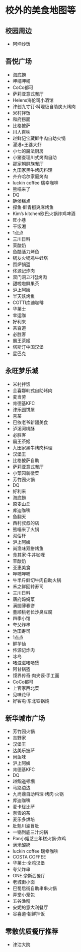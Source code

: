 # 校外的美食地图等

## 校园周边
- 阿坤炒饭

## 吾悦广场
- 海底捞
- 呷哺呷哺
- CoCo都可
- 萨莉亚意式餐厅
- Helens海伦司小酒馆
- 津创九寸钉·料理级自助炭火烤肉
- 米村拌饭
- 和府捞面
- 比格披萨
- 川人百味
- 赵鲜记宝藏鲜牛肉自助火锅
- 濯港•王婆大虾
- 小七的魔法厨房
- 小猪查理川式烤肉自助
- 那家朝鲜族餐厅
- 九田家黑牛烤肉料理
- 齐齐哈尔家庭烤肉
- luckin coffee 瑞幸咖啡
- 熊喵来了
- DQ
- 酥侯糕点
- 探鱼·鲜青椒爽麻烤鱼
- Kim’s kitchen欧巴火锅炸鸡啤酒
- 旺小巷
- 干饭湘
- 1点点
- 三川日料
- 茉酸奶
- 鱼酷活力烤鱼
- 锅友火锅鸡牛蛙塔
- 围炉锅盔
- 佟源记炸肉
- 双门洞고기집烤肉
- 甜啦啦鲜果茶
- 沪上阿姨
- 半天妖烤鱼
- COTTI库迪咖啡
- 华莱士
- 幸运咖
- 好利来
- 茶百道
- 必胜客
- 霸王茶姬
- 塔斯汀中国汉堡
- 星巴克

## 永旺梦乐城
- 米村拌饭
- 金喜娜韩式自助烤肉
- 麦当劳
- 肯德基KFC
- 津乐园饼屋
- 喜茶
- 巴依老爷新疆美食
- 泸溪河桃酥
- 必胜客
- 霸王茶姬
- 九田家黑牛烤肉料理
- 汉堡王
- 比格披萨自助
- 萨莉亚意式餐厅
- 小菜园新徽菜
- 芳竹园火锅
- DQ
- 好利来
- 海底捞
- 原麦山丘
- 库迪咖啡
- 鱼翻天
- 西村叔叔的店
- 熊喵来了火锅
- 沏佰杯
- 沪上阿姨
- 尚渔味双拼烤鱼
- 食其家·牛丼咖喱
- 茉酸奶
- 亚惠美食
- 呷哺呷哺
- 牛半斤鲜切牛肉自助火锅
- 禾之鲜回转寿司
- 三川日料
- 唐府妈妈菜
- 满圆薄春饼
- 董顺桃老长沙臭豆腐
- 四季小馆
- 夸父炸串
- 池田寿司
- 1点点
- 鲜芋仙
- 佟源记炸肉
- 冰岛
- 啫滋滋啫啫煲
- 阿甘锅盔
- 馍界传奇·肉夹馍·手工面
- CoCo都可
- 上官家西北菜
- 见味花甲
- 好客屯·东北铁锅炖

## 新华城市广场
- 芳竹园火锅
- 吉野家
- 汉堡王
- 达美乐披萨
- 尚鱼味
- 沪上阿姨
- 肯德基KFC
- DQ
- 越鮨道顿堀
- 马路边边
- 九尚鼎自助料理·烤肉·火锅
- 库迪咖啡
- 麦卡珑比萨
- 奈雪的茶
- 麦乐多烘培
- 肚魁川渝冒肚
- 一锅到底三汁焖锅
- Pan小姐芝士年糕火锅·炸鸡
- 满米酸奶
- luckin coffee 瑞幸咖啡
- COSTA COFFEE
- 华莱士·全鸡汉堡
- 夸父炸串
- ONE.奈斯西餐厅
- 老城街小面
- 巴蜀后街自助串串火锅
- 弄堂小笼包
- 五谷渔粉
- 安妮的意大利餐厅
- 谷喜道·朝鲜拌饭

## 零散优质餐厅推荐
- 津沽大院
